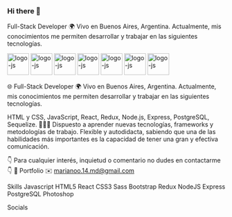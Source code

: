 ### Hi there 👋

<!--
**Esteban0010/Esteban0010** is a ✨ _special_ ✨ repository because its `README.md` (this file) appears on your GitHub profile.

Here are some ideas to get you started:

- 🔭 I’m currently working on ...
- 🌱 I’m currently learning ...
- 👯 I’m looking to collaborate on ...
- 🤔 I’m looking for help with ...
- 💬 Ask me about ...
- 📫 How to reach me: ...
- 😄 Pronouns: ...
- ⚡ Fun fact: ...
-->
<a>Full-Stack Developer</a>
🌍 <a> Vivo en Buenos Aires, Argentina.</a>
<a>Actualmente, mis conocimientos me permiten desarrollar y trabajar en las siguientes tecnologías.</a>


<img alt="logo-js" src="https://res.cloudinary.com/ddroxn7iv/image/upload/v1662985507/Repositorio/node-small_tvf36p.png" height="50" width="50"><a>  </a><img alt="logo-js" src="https://res.cloudinary.com/ddroxn7iv/image/upload/v1662985509/Repositorio/React-small_b8kikx.png" height="50" width="50"><a>  </a><img alt="logo-js" src="https://res.cloudinary.com/ddroxn7iv/image/upload/v1662985508/Repositorio/Redux-small_gbwygr.png" height="50" width="50"><a>  </a><img alt="logo-js" src="https://res.cloudinary.com/ddroxn7iv/image/upload/v1662985504/Repositorio/JavaScrip-small_hrfkhu.png" height="50" width="50"><a>  </a><img alt="logo-js" src="https://res.cloudinary.com/ddroxn7iv/image/upload/v1663069080/Repositorio/PostgreSQL-small_rtkhyc.png" height="50" width="50"><a>  </a><img alt="logo-js" src="https://res.cloudinary.com/ddroxn7iv/image/upload/v1663069078/Repositorio/html5-small_m6oqsw.png" height="50" width="50"><a>  </a><img alt="logo-js" src="https://res.cloudinary.com/ddroxn7iv/image/upload/v1663069078/Repositorio/Css3-small_b7zkc1.png" height="50" width="50">

🌐 Full-Stack Developer
🌍  Vivo en Buenos Aires, Argentina.
Actualmente, mis conocimientos me permiten desarrollar y trabajar en las siguientes tecnologías.

HTML y CSS, JavaScript, React, Redux, Node.js, Express, PostgreSQL, Sequelize.
👨🏻‍💻 Dispuesto a aprender nuevas tecnologías, frameworks y metodologías de trabajo. Flexible y autodidacta, sabiendo que una de las habilidades más importantes es la capacidad de tener una gran y efectiva comunicación.

👇 Para cualquier interés, inquietud o comentario no dudes en contactarme 👇
💼 Portfolio
✉️ marianoo.14.md@gmail.com

Skills
Javascript HTML5 React CSS3 Sass Bootstrap Redux NodeJS Express PostgreSQL Photoshop

Socials
  
